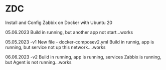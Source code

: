 # ZDC
Install and Config Zabbix on Docker with Ubuntu 20

05.06.2023
Build in running, but another app not start...works 

05.05.2023 -v1
New file - docker-composev2.yml
Build in runnig, app is running, but service not up this network....works

06.06.2023 -v2
Build in running, app is running, services Zabbix is running, but Agent is not running...works

